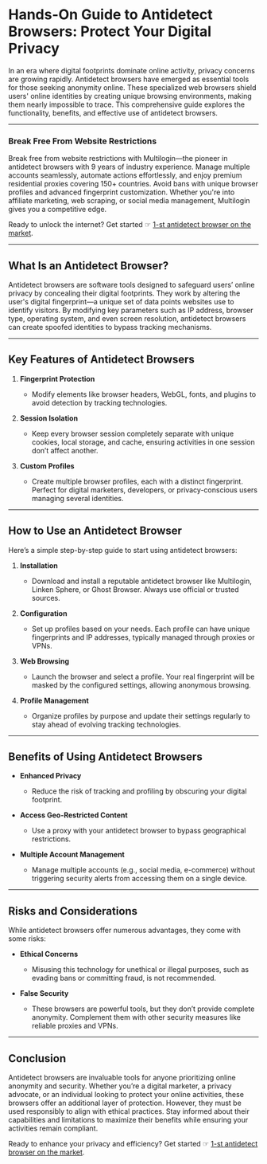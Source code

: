 # Hands-On Guide to Antidetect Browsers: Protect Your Digital Privacy

In an era where digital footprints dominate online activity, privacy concerns are growing rapidly. Antidetect browsers have emerged as essential tools for those seeking anonymity online. These specialized web browsers shield users' online identities by creating unique browsing environments, making them nearly impossible to trace. This comprehensive guide explores the functionality, benefits, and effective use of antidetect browsers.

---

### Break Free From Website Restrictions

Break free from website restrictions with Multilogin—the pioneer in antidetect browsers with 9 years of industry experience. Manage multiple accounts seamlessly, automate actions effortlessly, and enjoy premium residential proxies covering 150+ countries. Avoid bans with unique browser profiles and advanced fingerprint customization. Whether you're into affiliate marketing, web scraping, or social media management, Multilogin gives you a competitive edge.

Ready to unlock the internet? Get started ☞ [1-st antidetect browser on the market](https://bit.ly/multIlogin).

---

## What Is an Antidetect Browser?

Antidetect browsers are software tools designed to safeguard users’ online privacy by concealing their digital footprints. They work by altering the user's digital fingerprint—a unique set of data points websites use to identify visitors. By modifying key parameters such as IP address, browser type, operating system, and even screen resolution, antidetect browsers can create spoofed identities to bypass tracking mechanisms.

---

## Key Features of Antidetect Browsers

1. **Fingerprint Protection**  
   - Modify elements like browser headers, WebGL, fonts, and plugins to avoid detection by tracking technologies.

2. **Session Isolation**  
   - Keep every browser session completely separate with unique cookies, local storage, and cache, ensuring activities in one session don’t affect another.

3. **Custom Profiles**  
   - Create multiple browser profiles, each with a distinct fingerprint. Perfect for digital marketers, developers, or privacy-conscious users managing several identities.

---

## How to Use an Antidetect Browser

Here’s a simple step-by-step guide to start using antidetect browsers:

1. **Installation**  
   - Download and install a reputable antidetect browser like Multilogin, Linken Sphere, or Ghost Browser. Always use official or trusted sources.

2. **Configuration**  
   - Set up profiles based on your needs. Each profile can have unique fingerprints and IP addresses, typically managed through proxies or VPNs.

3. **Web Browsing**  
   - Launch the browser and select a profile. Your real fingerprint will be masked by the configured settings, allowing anonymous browsing.

4. **Profile Management**  
   - Organize profiles by purpose and update their settings regularly to stay ahead of evolving tracking technologies.

---

## Benefits of Using Antidetect Browsers

- **Enhanced Privacy**  
  - Reduce the risk of tracking and profiling by obscuring your digital footprint.

- **Access Geo-Restricted Content**  
  - Use a proxy with your antidetect browser to bypass geographical restrictions.

- **Multiple Account Management**  
  - Manage multiple accounts (e.g., social media, e-commerce) without triggering security alerts from accessing them on a single device.

---

## Risks and Considerations

While antidetect browsers offer numerous advantages, they come with some risks:

- **Ethical Concerns**  
  - Misusing this technology for unethical or illegal purposes, such as evading bans or committing fraud, is not recommended.

- **False Security**  
  - These browsers are powerful tools, but they don’t provide complete anonymity. Complement them with other security measures like reliable proxies and VPNs.

---

## Conclusion

Antidetect browsers are invaluable tools for anyone prioritizing online anonymity and security. Whether you’re a digital marketer, a privacy advocate, or an individual looking to protect your online activities, these browsers offer an additional layer of protection. However, they must be used responsibly to align with ethical practices. Stay informed about their capabilities and limitations to maximize their benefits while ensuring your activities remain compliant.

Ready to enhance your privacy and efficiency? Get started ☞ [1-st antidetect browser on the market](https://bit.ly/multIlogin).
